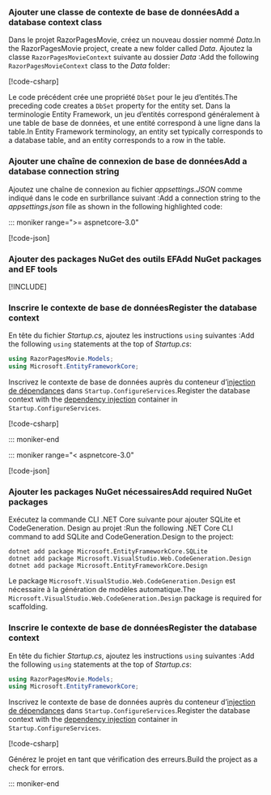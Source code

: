 <a name="dc"></a>

### <a name="add-a-database-context-class"></a><span data-ttu-id="4f6a8-101">Ajouter une classe de contexte de base de données</span><span class="sxs-lookup"><span data-stu-id="4f6a8-101">Add a database context class</span></span>

<span data-ttu-id="4f6a8-102">Dans le projet RazorPagesMovie, créez un nouveau dossier nommé *Data*.</span><span class="sxs-lookup"><span data-stu-id="4f6a8-102">In the RazorPagesMovie project, create a new folder called *Data*.</span></span> <span data-ttu-id="4f6a8-103">Ajoutez la classe `RazorPagesMovieContext` suivante au dossier *Data* :</span><span class="sxs-lookup"><span data-stu-id="4f6a8-103">Add the following `RazorPagesMovieContext` class to the *Data* folder:</span></span>

[!code-csharp[](~/tutorials/razor-pages/razor-pages-start/sample/RazorPagesMovie22/Data/RazorPagesMovieContext.cs)]

<span data-ttu-id="4f6a8-104">Le code précédent crée une propriété `DbSet` pour le jeu d’entités.</span><span class="sxs-lookup"><span data-stu-id="4f6a8-104">The preceding code creates a `DbSet` property for the entity set.</span></span> <span data-ttu-id="4f6a8-105">Dans la terminologie Entity Framework, un jeu d’entités correspond généralement à une table de base de données, et une entité correspond à une ligne dans la table.</span><span class="sxs-lookup"><span data-stu-id="4f6a8-105">In Entity Framework terminology, an entity set typically corresponds to a database table, and an entity corresponds to a row in the table.</span></span>

<a name="cs"></a>

### <a name="add-a-database-connection-string"></a><span data-ttu-id="4f6a8-106">Ajouter une chaîne de connexion de base de données</span><span class="sxs-lookup"><span data-stu-id="4f6a8-106">Add a database connection string</span></span>

<span data-ttu-id="4f6a8-107">Ajoutez une chaîne de connexion au fichier *appsettings.JSON* comme indiqué dans le code en surbrillance suivant :</span><span class="sxs-lookup"><span data-stu-id="4f6a8-107">Add a connection string to the *appsettings.json* file as shown in the following highlighted code:</span></span>

::: moniker range=">= aspnetcore-3.0"

[!code-json[](~/tutorials/razor-pages/razor-pages-start/sample/RazorPagesMovie30/appsettings_SQLite.json?highlight=10-12)]

### <a name="add-nuget-packages-and-ef-tools"></a><span data-ttu-id="4f6a8-108">Ajouter des packages NuGet des outils EF</span><span class="sxs-lookup"><span data-stu-id="4f6a8-108">Add NuGet packages and EF tools</span></span>

[!INCLUDE[](~/includes/add-EF-NuGet-SQLite-CLI.md)]

<a name="reg"></a>

### <a name="register-the-database-context"></a><span data-ttu-id="4f6a8-109">Inscrire le contexte de base de données</span><span class="sxs-lookup"><span data-stu-id="4f6a8-109">Register the database context</span></span>

<span data-ttu-id="4f6a8-110">En tête du fichier *Startup.cs*, ajoutez les instructions `using` suivantes :</span><span class="sxs-lookup"><span data-stu-id="4f6a8-110">Add the following `using` statements at the top of *Startup.cs*:</span></span>

```csharp
using RazorPagesMovie.Models;
using Microsoft.EntityFrameworkCore;
```

<span data-ttu-id="4f6a8-111">Inscrivez le contexte de base de données auprès du conteneur d’[injection de dépendances](xref:fundamentals/dependency-injection) dans `Startup.ConfigureServices`.</span><span class="sxs-lookup"><span data-stu-id="4f6a8-111">Register the database context with the [dependency injection](xref:fundamentals/dependency-injection) container in `Startup.ConfigureServices`.</span></span>

[!code-csharp[](~/tutorials/razor-pages/razor-pages-start/sample/RazorPagesMovie30/Startup.cs?name=snippet_UseSqlite&highlight=11-12)]

::: moniker-end

::: moniker range="< aspnetcore-3.0"

[!code-json[](~/tutorials/razor-pages/razor-pages-start/sample/RazorPagesMovie/appsettings_SQLite.json?highlight=8-9)]

### <a name="add-required-nuget-packages"></a><span data-ttu-id="4f6a8-112">Ajouter les packages NuGet nécessaires</span><span class="sxs-lookup"><span data-stu-id="4f6a8-112">Add required NuGet packages</span></span>

<span data-ttu-id="4f6a8-113">Exécutez la commande CLI .NET Core suivante pour ajouter SQLite et CodeGeneration. Design au projet :</span><span class="sxs-lookup"><span data-stu-id="4f6a8-113">Run the following .NET Core CLI command to add SQLite and CodeGeneration.Design to the project:</span></span>

```dotnetcli
dotnet add package Microsoft.EntityFrameworkCore.SQLite
dotnet add package Microsoft.VisualStudio.Web.CodeGeneration.Design
dotnet add package Microsoft.EntityFrameworkCore.Design
```

<span data-ttu-id="4f6a8-114">Le package `Microsoft.VisualStudio.Web.CodeGeneration.Design` est nécessaire à la génération de modèles automatique.</span><span class="sxs-lookup"><span data-stu-id="4f6a8-114">The `Microsoft.VisualStudio.Web.CodeGeneration.Design` package is required for scaffolding.</span></span>

<a name="reg"></a>

### <a name="register-the-database-context"></a><span data-ttu-id="4f6a8-115">Inscrire le contexte de base de données</span><span class="sxs-lookup"><span data-stu-id="4f6a8-115">Register the database context</span></span>

<span data-ttu-id="4f6a8-116">En tête du fichier *Startup.cs*, ajoutez les instructions `using` suivantes :</span><span class="sxs-lookup"><span data-stu-id="4f6a8-116">Add the following `using` statements at the top of *Startup.cs*:</span></span>

```csharp
using RazorPagesMovie.Models;
using Microsoft.EntityFrameworkCore;
```

<span data-ttu-id="4f6a8-117">Inscrivez le contexte de base de données auprès du conteneur d’[injection de dépendances](xref:fundamentals/dependency-injection) dans `Startup.ConfigureServices`.</span><span class="sxs-lookup"><span data-stu-id="4f6a8-117">Register the database context with the [dependency injection](xref:fundamentals/dependency-injection) container in `Startup.ConfigureServices`.</span></span>

[!code-csharp[](~/tutorials/razor-pages/razor-pages-start/sample/RazorPagesMovie22/Startup.cs?name=snippet_UseSqlite&highlight=11-12)]

<span data-ttu-id="4f6a8-118">Générez le projet en tant que vérification des erreurs.</span><span class="sxs-lookup"><span data-stu-id="4f6a8-118">Build the project as a check for errors.</span></span>

::: moniker-end
